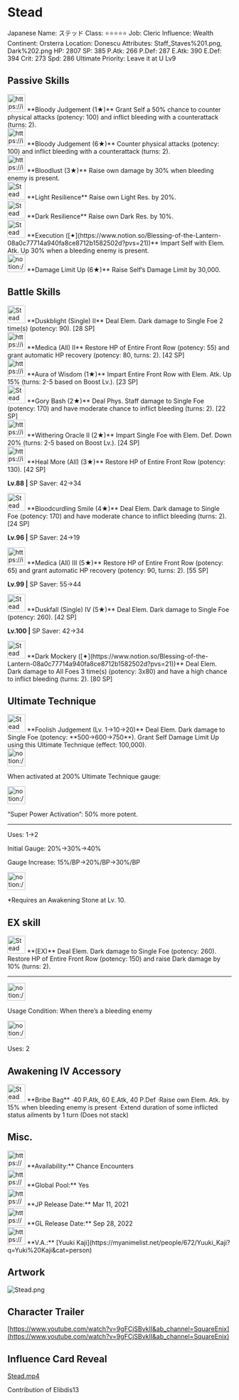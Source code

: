 # Stead

Japanese Name: ステッド
Class: ⭐️⭐️⭐️⭐️⭐️
Job: Cleric
Influence: Wealth
Continent: Orsterra
Location: Donescu
Attributes: Staff_Staves%201.png, Dark%202.png
HP: 2807
SP: 385
P.Atk: 266
P.Def: 287
E.Atk: 390
E.Def: 394
Crit: 273
Spd: 286
Ultimate Priority: Leave it at U Lv9

## Passive Skills

<aside>
<img src="https://img.game8.jp/7623363/6dfcad5534be155445998811c2d1b2c4.png/show" alt="https://img.game8.jp/7623363/6dfcad5534be155445998811c2d1b2c4.png/show" width="40px" />  **Bloody Judgement (1★)**
Grant Self a 50% chance to counter physical attacks (potency: 100) and inflict bleeding with a counterattack (turns: 2).

<aside>
<img src="https://img.game8.jp/7623363/6dfcad5534be155445998811c2d1b2c4.png/show" alt="https://img.game8.jp/7623363/6dfcad5534be155445998811c2d1b2c4.png/show" width="40px" />  **Bloody Judgement (6★)**
Counter physical attacks (potency: 100) and inflict bleeding with a counterattack (turns: 2).

</aside>

</aside>

<aside>
<img src="https://img.game8.jp/6930240/bb0340d69ef7e9d3e9955cf1224d5a6f.png/show" alt="https://img.game8.jp/6930240/bb0340d69ef7e9d3e9955cf1224d5a6f.png/show" width="40px" />  **Bloodlust (3★)**
Raise own damage by 30% when bleeding enemy is present.

</aside>

<aside>
<img src="Stead%2048526d8441c746b09732618916be5786/Light_Resilience.png" alt="Stead%2048526d8441c746b09732618916be5786/Light_Resilience.png" width="40px" /> **Light Resilience**
Raise own Light Res. by 20%.

</aside>

<aside>
<img src="Stead%2048526d8441c746b09732618916be5786/Dark_Resilience.png" alt="Stead%2048526d8441c746b09732618916be5786/Dark_Resilience.png" width="40px" /> **Dark Resilience**
Raise own Dark Res. by 10%.

</aside>

<aside>
<img src="Stead%2048526d8441c746b09732618916be5786/Elem_atk_Boost.png" alt="Stead%2048526d8441c746b09732618916be5786/Elem_atk_Boost.png" width="40px" /> **Execution ([✦](https://www.notion.so/Blessing-of-the-Lantern-08a0c77714a940fa8ce8712b1582502d?pvs=21))**
Impart Self with Elem. Atk. Up 30% when a bleeding enemy is present.

</aside>

<aside>
<img src="notion://custom_emoji/2482af5e-3bb7-4af8-a110-df4150e44521/17debbc6-5396-80a6-933a-007af3a7f551" alt="notion://custom_emoji/2482af5e-3bb7-4af8-a110-df4150e44521/17debbc6-5396-80a6-933a-007af3a7f551" width="40px" /> **Damage Limit Up (6★)**
Raise Self’s Damage Limit by 30,000.

</aside>

## Battle Skills

<aside>
<img src="Stead%2048526d8441c746b09732618916be5786/Dark.png" alt="Stead%2048526d8441c746b09732618916be5786/Dark.png" width="40px" /> **Duskblight (Single) II**
Deal Elem. Dark damage to Single Foe 2 time(s) (potency: 90). [28 SP]

</aside>

<aside>
<img src="https://img.game8.jp/6909197/4eaa54be6aac9c9c4a1b006531ef1771.png/show" alt="https://img.game8.jp/6909197/4eaa54be6aac9c9c4a1b006531ef1771.png/show" width="40px" /> **Medica (All) II**
Restore HP of Entire Front Row (potency: 55) and grant automatic HP recovery (potency: 80, turns: 2). [42 SP]

</aside>

<aside>
<img src="https://img.game8.jp/6909195/fb1af3b553f4112d4403e0f7452fd2a2.png/show" alt="https://img.game8.jp/6909195/fb1af3b553f4112d4403e0f7452fd2a2.png/show" width="40px" /> **Aura of Wisdom (1★)**
Impart Entire Front Row with Elem. Atk. Up 15% (turns: 2-5 based on Boost Lv.). [23 SP]

</aside>

<aside>
<img src="Stead%2048526d8441c746b09732618916be5786/Staff_Staves.png" alt="Stead%2048526d8441c746b09732618916be5786/Staff_Staves.png" width="40px" /> **Gory Bash (2★)**
Deal Phys. Staff damage to Single Foe (potency: 170) and have moderate chance to inflict bleeding (turns: 2). [22 SP]

</aside>

<aside>
<img src="https://img.game8.jp/6909196/ce50237128dbdac99dd75aad5895bba1.png/show" alt="https://img.game8.jp/6909196/ce50237128dbdac99dd75aad5895bba1.png/show" width="40px" /> **Withering Oracle II (2★)**
Impart Single Foe with Elem. Def. Down 20% (turns: 2-5 based on Boost Lv.). [24 SP]

</aside>

<aside>
<img src="https://img.game8.jp/6909197/4eaa54be6aac9c9c4a1b006531ef1771.png/show" alt="https://img.game8.jp/6909197/4eaa54be6aac9c9c4a1b006531ef1771.png/show" width="40px" /> **Heal More (All) (3★)**
Restore HP of Entire Front Row (potency: 130). [42 SP]

**Lv.88 |** SP Saver: 42→34

</aside>

<aside>
<img src="Stead%2048526d8441c746b09732618916be5786/Dark%201.png" alt="Stead%2048526d8441c746b09732618916be5786/Dark%201.png" width="40px" /> **Bloodcurdling Smile (4★)**
Deal Elem. Dark damage to Single Foe (potency: 170) and have moderate chance to inflict bleeding (turns: 2). [24 SP]

**Lv.96 |** SP Saver: 24→19

</aside>

<aside>
<img src="https://img.game8.jp/6909197/4eaa54be6aac9c9c4a1b006531ef1771.png/show" alt="https://img.game8.jp/6909197/4eaa54be6aac9c9c4a1b006531ef1771.png/show" width="40px" /> **Medica (All) III (5★)**
Restore HP of Entire Front Row (potency: 65) and grant automatic HP recovery (potency: 90, turns: 2). [55 SP]

**Lv.99 |** SP Saver: 55→44

</aside>

<aside>
<img src="Stead%2048526d8441c746b09732618916be5786/Dark%202.png" alt="Stead%2048526d8441c746b09732618916be5786/Dark%202.png" width="40px" /> **Duskfall (Single) IV (5★)**
Deal Elem. Dark damage to Single Foe (potency: 260). [42 SP]

**Lv.100 |** SP Saver: 42→34

</aside>

<aside>
<img src="Stead%2048526d8441c746b09732618916be5786/Dark.png" alt="Stead%2048526d8441c746b09732618916be5786/Dark.png" width="40px" /> **Dark Mockery ([✦](https://www.notion.so/Blessing-of-the-Lantern-08a0c77714a940fa8ce8712b1582502d?pvs=21))**
Deal Elem. Dark damage to All Foes 3 time(s) (potency: 3x80) and have a high chance to inflict bleeding (turns: 2). [80 SP]

</aside>

## Ultimate Technique

<aside>
<img src="Stead%2048526d8441c746b09732618916be5786/Dark%203.png" alt="Stead%2048526d8441c746b09732618916be5786/Dark%203.png" width="40px" /> **Foolish Judgement (Lv. 1→10→20)**
Deal Elem. Dark damage to Single Foe (potency: **500→600→750**). Grant Self Damage Limit Up using this Ultimate Technique (effect: 100,000).

<aside>
<img src="notion://custom_emoji/2482af5e-3bb7-4af8-a110-df4150e44521/137ebbc6-5396-80a2-a199-007a067e9993" alt="notion://custom_emoji/2482af5e-3bb7-4af8-a110-df4150e44521/137ebbc6-5396-80a2-a199-007a067e9993" width="40px" />

When activated at 200% Ultimate Technique gauge:

<aside>
<img src="notion://custom_emoji/2482af5e-3bb7-4af8-a110-df4150e44521/193ebbc6-5396-8035-8eea-007a52e85f9d" alt="notion://custom_emoji/2482af5e-3bb7-4af8-a110-df4150e44521/193ebbc6-5396-8035-8eea-007a52e85f9d" width="40px" />

“Super Power Activation”: 50% more potent.

</aside>

</aside>

---

Uses:
1→2

Initial Gauge:
20%→30%→40%

Gauge Increase:
15%/BP→20%/BP→30%/BP

<aside>
<img src="notion://custom_emoji/2482af5e-3bb7-4af8-a110-df4150e44521/182ebbc6-5396-80af-9978-007ac248795b" alt="notion://custom_emoji/2482af5e-3bb7-4af8-a110-df4150e44521/182ebbc6-5396-80af-9978-007ac248795b" width="40px" />

*Requires an Awakening Stone at Lv. 10.

</aside>

</aside>

## EX skill

<aside>
<img src="Stead%2048526d8441c746b09732618916be5786/Dark%203.png" alt="Stead%2048526d8441c746b09732618916be5786/Dark%203.png" width="40px" /> **(EX)**
Deal Elem. Dark damage to Single Foe (potency: 260). Restore HP of Entire Front Row (potency: 150) and raise Dark damage by 10% (turns: 2).

---

<aside>
<img src="notion://custom_emoji/2482af5e-3bb7-4af8-a110-df4150e44521/137ebbc6-5396-802c-b9bc-007a54884b6f" alt="notion://custom_emoji/2482af5e-3bb7-4af8-a110-df4150e44521/137ebbc6-5396-802c-b9bc-007a54884b6f" width="40px" />

Usage Condition: When there’s a bleeding enemy

</aside>

<aside>
<img src="notion://custom_emoji/2482af5e-3bb7-4af8-a110-df4150e44521/137ebbc6-5396-80ba-9f36-007a936447ac" alt="notion://custom_emoji/2482af5e-3bb7-4af8-a110-df4150e44521/137ebbc6-5396-80ba-9f36-007a936447ac" width="40px" />

Uses: 2

</aside>

</aside>

## Awakening IV Accessory

<aside>
<img src="Stead%2048526d8441c746b09732618916be5786/Awakening_IV.png" alt="Stead%2048526d8441c746b09732618916be5786/Awakening_IV.png" width="40px" /> **Bribe Bag**
·40 P.Atk, 60 E.Atk, 40 P.Def
·Raise own Elem. Atk. by 15% when bleeding enemy is present
·Extend duration of some inflicted status ailments by 1 turn (Does not stack)

</aside>

## Misc.

<aside>
<img src="https://www.notion.so/icons/gift_gray.svg" alt="https://www.notion.so/icons/gift_gray.svg" width="40px" /> **Availability:** Chance Encounters

</aside>

<aside>
<img src="https://www.notion.so/icons/globe_gray.svg" alt="https://www.notion.so/icons/globe_gray.svg" width="40px" /> **Global Pool:** Yes

</aside>

<aside>
<img src="https://www.notion.so/icons/calendar_red.svg" alt="https://www.notion.so/icons/calendar_red.svg" width="40px" /> **JP Release Date:**
Mar 11, 2021

</aside>

<aside>
<img src="https://www.notion.so/icons/calendar_blue.svg" alt="https://www.notion.so/icons/calendar_blue.svg" width="40px" /> **GL Release Date:**
Sep 28, 2022

</aside>

<aside>
<img src="https://www.notion.so/icons/microphone_gray.svg" alt="https://www.notion.so/icons/microphone_gray.svg" width="40px" /> **V.A.:** [Yuuki Kaji](https://myanimelist.net/people/672/Yuuki_Kaji?q=Yuki%20Kaji&cat=person)

</aside>

## Artwork

![Stead.png](Stead%2048526d8441c746b09732618916be5786/Stead.png)

## Character Trailer

[https://www.youtube.com/watch?v=9gFCjSBvkII&ab_channel=SquareEnix](https://www.youtube.com/watch?v=9gFCjSBvkII&ab_channel=SquareEnix)

## Influence Card Reveal

[Stead.mp4](Stead%2048526d8441c746b09732618916be5786/Stead.mp4)

Contribution of Elibdis13